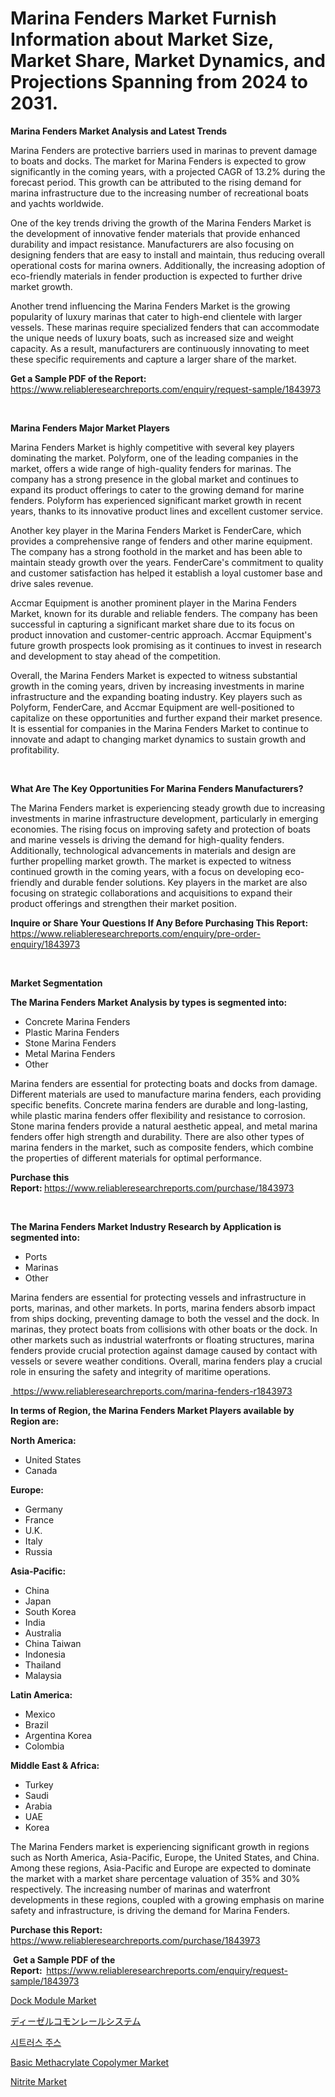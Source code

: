 <p><h1>Marina Fenders Market Furnish Information about Market Size, Market Share, Market Dynamics, and Projections Spanning from 2024 to 2031.</h1></p><p><strong>Marina Fenders Market Analysis and Latest Trends</strong></p>
<p><p>Marina Fenders are protective barriers used in marinas to prevent damage to boats and docks. The market for Marina Fenders is expected to grow significantly in the coming years, with a projected CAGR of 13.2% during the forecast period. This growth can be attributed to the rising demand for marina infrastructure due to the increasing number of recreational boats and yachts worldwide.</p><p>One of the key trends driving the growth of the Marina Fenders Market is the development of innovative fender materials that provide enhanced durability and impact resistance. Manufacturers are also focusing on designing fenders that are easy to install and maintain, thus reducing overall operational costs for marina owners. Additionally, the increasing adoption of eco-friendly materials in fender production is expected to further drive market growth.</p><p>Another trend influencing the Marina Fenders Market is the growing popularity of luxury marinas that cater to high-end clientele with larger vessels. These marinas require specialized fenders that can accommodate the unique needs of luxury boats, such as increased size and weight capacity. As a result, manufacturers are continuously innovating to meet these specific requirements and capture a larger share of the market.</p></p>
<p><strong>Get a Sample PDF of the Report:&nbsp;</strong> <a href="https://www.reliableresearchreports.com/enquiry/request-sample/1843973">https://www.reliableresearchreports.com/enquiry/request-sample/1843973</a></p>
<p>&nbsp;</p>
<p><strong>Marina Fenders Major Market Players</strong></p>
<p><p>Marina Fenders Market is highly competitive with several key players dominating the market. Polyform, one of the leading companies in the market, offers a wide range of high-quality fenders for marinas. The company has a strong presence in the global market and continues to expand its product offerings to cater to the growing demand for marine fenders. Polyform has experienced significant market growth in recent years, thanks to its innovative product lines and excellent customer service.</p><p>Another key player in the Marina Fenders Market is FenderCare, which provides a comprehensive range of fenders and other marine equipment. The company has a strong foothold in the market and has been able to maintain steady growth over the years. FenderCare's commitment to quality and customer satisfaction has helped it establish a loyal customer base and drive sales revenue.</p><p>Accmar Equipment is another prominent player in the Marina Fenders Market, known for its durable and reliable fenders. The company has been successful in capturing a significant market share due to its focus on product innovation and customer-centric approach. Accmar Equipment's future growth prospects look promising as it continues to invest in research and development to stay ahead of the competition.</p><p>Overall, the Marina Fenders Market is expected to witness substantial growth in the coming years, driven by increasing investments in marine infrastructure and the expanding boating industry. Key players such as Polyform, FenderCare, and Accmar Equipment are well-positioned to capitalize on these opportunities and further expand their market presence. It is essential for companies in the Marina Fenders Market to continue to innovate and adapt to changing market dynamics to sustain growth and profitability.</p></p>
<p>&nbsp;</p>
<p><strong>What Are The Key Opportunities For Marina Fenders Manufacturers?</strong></p>
<p><p>The Marina Fenders market is experiencing steady growth due to increasing investments in marine infrastructure development, particularly in emerging economies. The rising focus on improving safety and protection of boats and marine vessels is driving the demand for high-quality fenders. Additionally, technological advancements in materials and design are further propelling market growth. The market is expected to witness continued growth in the coming years, with a focus on developing eco-friendly and durable fender solutions. Key players in the market are also focusing on strategic collaborations and acquisitions to expand their product offerings and strengthen their market position.</p></p>
<p><strong>Inquire or Share Your Questions If Any Before Purchasing This Report:</strong> <a href="https://www.reliableresearchreports.com/enquiry/pre-order-enquiry/1843973">https://www.reliableresearchreports.com/enquiry/pre-order-enquiry/1843973</a></p>
<p>&nbsp;</p>
<p><strong>Market Segmentation</strong></p>
<p><strong>The Marina Fenders Market Analysis by types is segmented into:</strong></p>
<p><ul><li>Concrete Marina Fenders</li><li>Plastic Marina Fenders</li><li>Stone Marina Fenders</li><li>Metal Marina Fenders</li><li>Other</li></ul></p>
<p><p>Marina fenders are essential for protecting boats and docks from damage. Different materials are used to manufacture marina fenders, each providing specific benefits. Concrete marina fenders are durable and long-lasting, while plastic marina fenders offer flexibility and resistance to corrosion. Stone marina fenders provide a natural aesthetic appeal, and metal marina fenders offer high strength and durability. There are also other types of marina fenders in the market, such as composite fenders, which combine the properties of different materials for optimal performance.</p></p>
<p><strong>Purchase this Report:&nbsp;</strong><a href="https://www.reliableresearchreports.com/purchase/1843973">https://www.reliableresearchreports.com/purchase/1843973</a></p>
<p>&nbsp;</p>
<p><strong>The Marina Fenders Market Industry Research by Application is segmented into:</strong></p>
<p><ul><li>Ports</li><li>Marinas</li><li>Other</li></ul></p>
<p><p>Marina fenders are essential for protecting vessels and infrastructure in ports, marinas, and other markets. In ports, marina fenders absorb impact from ships docking, preventing damage to both the vessel and the dock. In marinas, they protect boats from collisions with other boats or the dock. In other markets such as industrial waterfronts or floating structures, marina fenders provide crucial protection against damage caused by contact with vessels or severe weather conditions. Overall, marina fenders play a crucial role in ensuring the safety and integrity of maritime operations.</p></p>
<p><a href="https://www.reliableresearchreports.com/marina-fenders-r1843973">&nbsp;https://www.reliableresearchreports.com/marina-fenders-r1843973</a></p>
<p><strong>In terms of Region, the Marina Fenders Market Players available by Region are:</strong></p>
<p>
    <p> <strong> North America: </strong>
        <ul>
            <li>United States</li>
            <li>Canada</li>
        </ul>
        </p> 
    <p> <strong> Europe: </strong>
        <ul>
            <li>Germany</li>
            <li>France</li>
            <li>U.K.</li>
            <li>Italy</li>
            <li>Russia</li>
        </ul>
        </p> 
    <p> <strong> Asia-Pacific: </strong>
        <ul>
            <li>China</li>
            <li>Japan</li>
            <li>South Korea</li>
            <li>India</li>
            <li>Australia</li>
            <li>China Taiwan</li>
            <li>Indonesia</li>
            <li>Thailand</li>
            <li>Malaysia</li>
        </ul>
        </p> 
    <p> <strong> Latin America: </strong>
        <ul>
            <li>Mexico</li>
            <li>Brazil</li>
            <li>Argentina Korea</li>
            <li>Colombia</li>
        </ul>
        </p> 
    <p> <strong> Middle East & Africa: </strong>
        <ul>
            <li>Turkey</li>
            <li>Saudi</li>
            <li>Arabia</li>
            <li>UAE</li>
            <li>Korea</li>
        </ul>
    </p>
    </p>
<p><p>The Marina Fenders market is experiencing significant growth in regions such as North America, Asia-Pacific, Europe, the United States, and China. Among these regions, Asia-Pacific and Europe are expected to dominate the market with a market share percentage valuation of 35% and 30% respectively. The increasing number of marinas and waterfront developments in these regions, coupled with a growing emphasis on marine safety and infrastructure, is driving the demand for Marina Fenders.</p></p>
<p><strong>Purchase this Report: </strong><a href="https://www.reliableresearchreports.com/purchase/1843973">https://www.reliableresearchreports.com/purchase/1843973</a></p>
<p>&nbsp;<strong>Get a Sample PDF of the Report:&nbsp;&nbsp;</strong><a href="https://www.reliableresearchreports.com/enquiry/request-sample/1843973">https://www.reliableresearchreports.com/enquiry/request-sample/1843973</a></p>
<p><strong></strong></p>
<p><p><a href="https://github.com/jaidynmorantestelletmjzya/Market-Research-Report-List-2/blob/main/dock-module-market.md">Dock Module Market</a></p><p><a href="https://github.com/nxboeu02965442/Market-Research-Report-List-1/blob/main/726255029679.md">ディーゼルコモンレールシステム</a></p><p><a href="https://medium.com/@achimcoteanu1/%EC%8B%9C%ED%8A%B8%EB%9F%AC%EC%8A%A4-%EC%A3%BC%EC%8A%A4-%EC%8B%9C%EC%9E%A5-%EC%A1%B0%EC%82%AC-%EB%B3%B4%EA%B3%A0%EC%84%9C-%EA%B7%B8-%EC%97%AD%EC%82%AC-%EB%B0%8F-2024%EB%85%84%EB%B6%80%ED%84%B0-2031%EB%85%84%EA%B9%8C%EC%A7%80%EC%9D%98-%EC%98%88%EC%B8%A1-245c38ea838f">시트러스 주스</a></p><p><a href="https://issuu.com/reportprime-2/docs/basic-methacrylate-copolymer-market-size-2030.pptx">Basic Methacrylate Copolymer Market</a></p><p><a href="https://issuu.com/reportprime-2/docs/nitrite-market-size-2030.pptx">Nitrite Market</a></p></p>